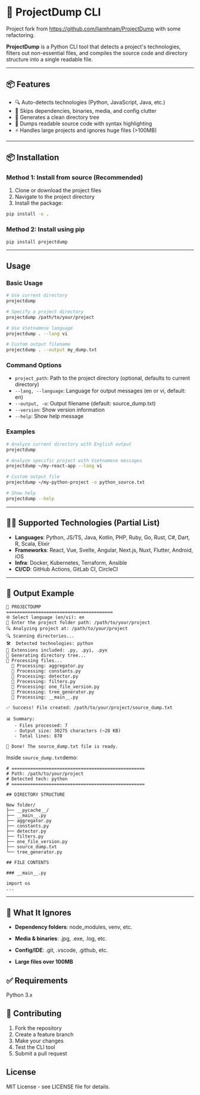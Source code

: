 # 🚀 ProjectDump CLI

Project fork from https://github.com/liamhnam/ProjectDump with some refactoring.

**ProjectDump** is a Python CLI tool that detects a project's technologies, filters out non-essential files, and compiles the source code and directory structure into a single readable file.

---

## 📦 Features

- 🔍 Auto-detects technologies (Python, JavaScript, Java, etc.)
- 🧹 Skips dependencies, binaries, media, and config clutter
- 🌲 Generates a clean directory tree
- 📄 Dumps readable source code with syntax highlighting
- ⚡ Handles large projects and ignores huge files (>100MB)

---

## 📦 Installation

### Method 1: Install from source (Recommended)

1. Clone or download the project files
2. Navigate to the project directory
3. Install the package:

```bash
pip install -e .
```

### Method 2: Install using pip

```bash
pip install projectdump
```

---

## Usage

### Basic Usage

```bash
# Use current directory
projectdump

# Specify a project directory
projectdump /path/to/your/project

# Use Vietnamese language
projectdump . --lang vi

# Custom output filename
projectdump . --output my_dump.txt
```

### Command Options

- `project_path`: Path to the project directory (optional, defaults to current directory)
- `--lang, --language`: Language for output messages (en or vi, default: en)
- `--output, -o`: Output filename (default: source_dump.txt)
- `--version`: Show version information
- `--help`: Show help message

### Examples

```bash
# Analyze current directory with English output
projectdump

# Analyze specific project with Vietnamese messages
projectdump ~/my-react-app --lang vi

# Custom output file
projectdump ~/my-python-project -o python_source.txt

# Show help
projectdump --help
```

---

## 🧑‍💻 Supported Technologies (Partial List)

- **Languages**: Python, JS/TS, Java, Kotlin, PHP, Ruby, Go, Rust, C#, Dart, R, Scala, Elixir
- **Frameworks**: React, Vue, Svelte, Angular, Next.js, Nuxt, Flutter, Android, iOS
- **Infra**: Docker, Kubernetes, Terraform, Ansible
- **CI/CD**: GitHub Actions, GitLab CI, CircleCI

---

## 📂 Output Example

```
🚀 PROJECTDUMP
========================================
🌐 Select language (en/vi): en
📂 Enter the project folder path: /path/to/your/project
🔍 Analyzing project at: /path/to/your/project
🔍 Scanning directories...
🛠️  Detected technologies: python
📁 Extensions included: .py, .pyi, .pyx
📁 Generating directory tree...
📄 Processing files...
  📝 Processing: aggregator.py
  📝 Processing: constants.py
  📝 Processing: detector.py
  📝 Processing: filters.py
  📝 Processing: one_file_version.py
  📝 Processing: tree_generator.py
  📝 Processing: __main__.py

✅ Success! File created: /path/to/your/project/source_dump.txt

📊 Summary:
   - Files processed: 7
   - Output size: 30275 characters (~28 KB)
   - Total lines: 870

🎉 Done! The source_dump.txt file is ready.
```

Inside `source_dump.txt`demo:

```text
# ==================================================
# Path: /path/to/your/project
# Detected tech: python
# ==================================================

## DIRECTORY STRUCTURE

New folder/
├── __pycache__/
├── __main__.py
├── aggregator.py
├── constants.py
├── detector.py
├── filters.py
├── one_file_version.py
├── source_dump.txt
└── tree_generator.py

## FILE CONTENTS

### __main__.py

import os
...
```

---

## 📁 What It Ignores

- **Dependency folders**: node_modules, venv, etc.

- **Media & binaries**: .jpg, .exe, .log, etc.

- **Config/IDE**: .git, .vscode, .github, etc.

- **Large files over 100MB**

## ✅ Requirements

Python 3.x

## 🤝 Contributing

1. Fork the repository
2. Create a feature branch
3. Make your changes
4. Test the CLI tool
5. Submit a pull request

## License

MIT License - see LICENSE file for details.
